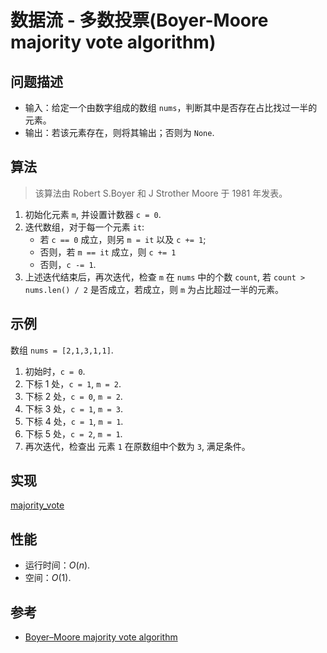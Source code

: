 # 数据流 - 多数投票(Boyer-Moore majority vote algorithm)

## 问题描述

- 输入：给定一个由数字组成的数组 `nums`，判断其中是否存在占比找过一半的元素。
- 输出：若该元素存在，则将其输出；否则为 `None`.

## 算法

> 该算法由 Robert S.Boyer 和 J Strother Moore 于 1981 年发表。

1. 初始化元素 `m`, 并设置计数器 `c = 0`.
2. 迭代数组，对于每一个元素 `it`:
   - 若 `c == 0` 成立，则另 `m = it` 以及 `c += 1`;
   - 否则，若 `m == it` 成立，则 `c += 1`
   - 否则，`c -= 1`.
3. 上述迭代结束后，再次迭代，检查 `m` 在 `nums` 中的个数 `count`, 若 `count > nums.len() / 2` 是否成立，若成立，则 `m` 为占比超过一半的元素。

## 示例

数组 `nums = [2,1,3,1,1]`.

1. 初始时，`c = 0`.
2. 下标 1 处，`c = 1`, `m = 2`.
3. 下标 2 处，`c = 0`, `m = 2`.
4. 下标 3 处，`c = 1`, `m = 3`.
5. 下标 4 处，`c = 1`, `m = 1`.
6. 下标 5 处，`c = 2`, `m = 1`.
7. 再次迭代，检查出 元素 `1` 在原数组中个数为 `3`, 满足条件。

## 实现

[majority_vote](./mod.rs)

## 性能

- 运行时间：$O(n)$.
- 空间：$O(1)$.

## 参考

- [Boyer–Moore majority vote algorithm](https://en.wikipedia.org/wiki/Boyer%E2%80%93Moore_majority_vote_algorithm)
